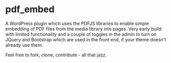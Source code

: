# pdf_embed

A WordPress plugin which uses the PDFJS libraries to enable simple embedding of PDF files from the media library into pages. Very early build with limited functionality and a couple of toggles in the admin to turn on JQuery and Bootstrap which are used in the front end, if your theme doesn't already use them.

Feel free to fork, clone, contribute - all that jazz.
